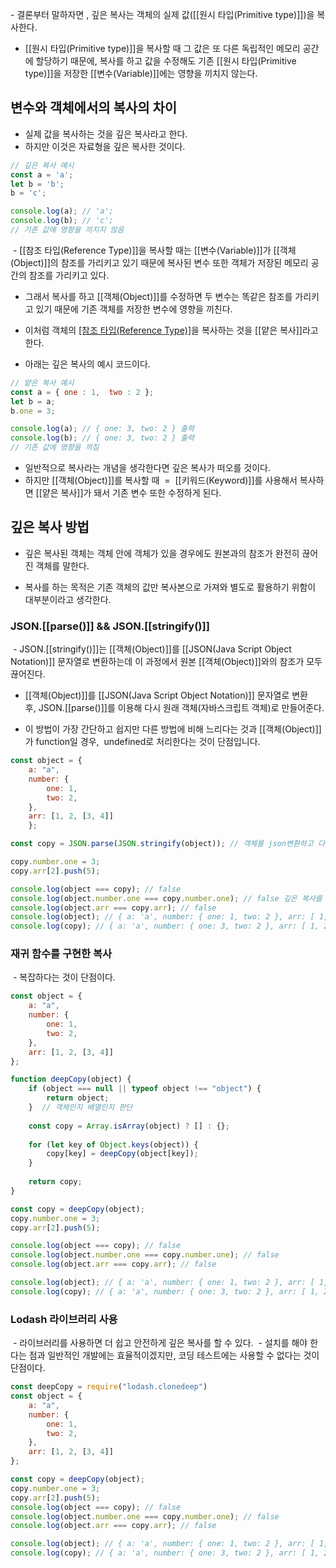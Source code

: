- 결론부터 말하자면 , 깊은 복사는 객체의 실제 값([[원시 타입(Primitive type)]])을 복사한다.

- [[원시 타입(Primitive type)]]을 복사할 때 그 값은 또 다른 독립적인 메모리 공간에 할당하기 때문에, 복사를 하고 값을 수정해도 기존 [[원시 타입(Primitive type)]]을 저장한 [[변수(Variable)]]에는 영향을 끼치지 않는다.

## 변수와 객체에서의 복사의 차이

- 실제 값을 복사하는 것을 깊은 복사라고 한다.
- 하지만 이것은 자료형을 깊은 복사한 것이다.


```js
// 깊은 복사 예시
const a = 'a';
let b = 'b';
b = 'c';

console.log(a); // 'a';
console.log(b); // 'c'; 
// 기존 값에 영향을 끼치지 않음
```

 - [[참조 타입(Reference Type)]]을 복사할 때는 [[변수(Variable)]]가 [[객체(Object)]]의 참조를 가리키고 있기 때문에 복사된 변수 또한 객체가 저장된 메모리 공간의 참조를 가리키고 있다.

 - 그래서 복사를 하고 [[객체(Object)]]를 수정하면 두 변수는 똑같은 참조를 가리키고 있기 때문에 기존 객체를 저장한 변수에 영향을 끼친다.
 - 이처럼 객체의 [[참조 타입(Reference Type)]](주소값)을 복사하는 것을 [[얕은 복사]]라고 한다.

- 아래는 깊은 복사의 예시 코드이다.

```js
// 얕은 복사 예시
const a = { one : 1,  two : 2 };
let b = a; 
b.one = 3;

console.log(a); // { one: 3, two: 2 } 출력
console.log(b); // { one: 3, two: 2 } 출력 
// 기존 값에 영향을 끼침
```

- 일반적으로 복사라는 개념을 생각한다면 깊은 복사가 떠오를 것이다.
- 하지만 [[객체(Object)]]를 복사할 때  =  [[키워드(Keyword)]]를 사용해서 복사하면 [[얕은 복사]]가 돼서 기존 변수 또한 수정하게 된다.


## 깊은 복사 방법

- 깊은 복사된 객체는 객체 안에 객체가 있을 경우에도 원본과의 참조가 완전히 끊어진 객체를 말한다.

- 복사를 하는 목적은 기존 객체의 값만 복사본으로 가져와 별도로 활용하기 위함이 대부분이라고 생각한다.

### JSON.[[parse()]] && JSON.[[stringify()]] 

 - JSON.[[stringify()]]는 [[객체(Object)]]를 [[JSON(Java Script Object Notation)]] 문자열로 변환하는데 이 과정에서 원본 [[객체(Object)]]와의 참조가 모두 끊어진다.

- [[객체(Object)]]를 [[JSON(Java Script Object Notation)]] 문자열로 변환 후, JSON.[[parse()]]를 이용해 다시 원래 객체(자바스크립트 객체)로 만들어준다.

- 이 방법이 가장 간단하고 쉽지만 다른 방법에 비해 느리다는 것과 [[객체(Object)]]가 function일 경우,  undefined로 처리한다는 것이 단점입니다.

```js
const object = {  
	a: "a",  
	number: {    
		one: 1,    
		two: 2,  
	},  
	arr: [1, 2, [3, 4]]
	}; 

const copy = JSON.parse(JSON.stringify(object)); // 객체를 json변환하고 다시 json를 객체로 변환

copy.number.one = 3;
copy.arr[2].push(5);

console.log(object === copy); // false
console.log(object.number.one === copy.number.one); // false 깊은 복사를 했기 때문에
console.log(object.arr === copy.arr); // false
console.log(object); // { a: 'a', number: { one: 1, two: 2 }, arr: [ 1, 2, [ 3, 4 ] ] }
console.log(copy); // { a: 'a', number: { one: 3, two: 2 }, arr: [ 1, 2, [ 3, 4, 5 ] ] }
```

### 재귀 함수를 구현한 복사

 - 복잡하다는 것이 단점이다.

```js
const object = {  
	a: "a",  
	number: {    
		one: 1,    
		two: 2,  
	},  
	arr: [1, 2, [3, 4]]
};

function deepCopy(object) {  
	if (object === null || typeof object !== "object") { 
		return object;  
	}  // 객체인지 배열인지 판단
	
	const copy = Array.isArray(object) ? [] : {};   
	
	for (let key of Object.keys(object)) {    
		copy[key] = deepCopy(object[key]);  
	}   
	
	return copy;
}

const copy = deepCopy(object); 
copy.number.one = 3;
copy.arr[2].push(5);

console.log(object === copy); // false
console.log(object.number.one === copy.number.one); // false
console.log(object.arr === copy.arr); // false

console.log(object); // { a: 'a', number: { one: 1, two: 2 }, arr: [ 1, 2, [ 3, 4 ] ] }
console.log(copy); // { a: 'a', number: { one: 3, two: 2 }, arr: [ 1, 2, [ 3, 4, 5 ] ] }
```

### Lodash 라이브러리 사용

 - 라이브러리를 사용하면 더 쉽고 안전하게 깊은 복사를 할 수 있다.
 - 설치를 해야 한다는 점과 일반적인 개발에는 효율적이겠지만, 코딩 테스트에는 사용할 수 없다는 것이 단점이다.

```js
const deepCopy = require("lodash.clonedeep")
const object = {  
	a: "a",  
	number: {    
		one: 1,    
		two: 2,  
	},  
	arr: [1, 2, [3, 4]]
};

const copy = deepCopy(object); 
copy.number.one = 3;
copy.arr[2].push(5); 
console.log(object === copy); // false
console.log(object.number.one === copy.number.one); // false
console.log(object.arr === copy.arr); // false

console.log(object); // { a: 'a', number: { one: 1, two: 2 }, arr: [ 1, 2, [ 3, 4 ] ] }
console.log(copy); // { a: 'a', number: { one: 3, two: 2 }, arr: [ 1, 2, [ 3, 4, 5 ] ] }
```
